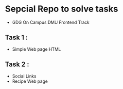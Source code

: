 # Sepcial Repo to solve tasks 
  - GDG On Campus DMU Frontend Track
## Task 1 : 
  - Simple Web page HTML 
## Task 2 : 
  - Social Links 
  - Recipe Web page
